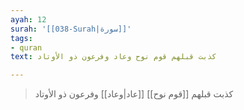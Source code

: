 ```yaml
---
ayah: 12
surah: '[[038-Surah|سورة]]'
tags:
- quran
text: كذبت قبلهم قوم نوح وعاد وفرعون ذو الأوتاد

---
```

> كذبت قبلهم [[قوم نوح]] [[عاد|وعاد]] وفرعون ذو الأوتاد

